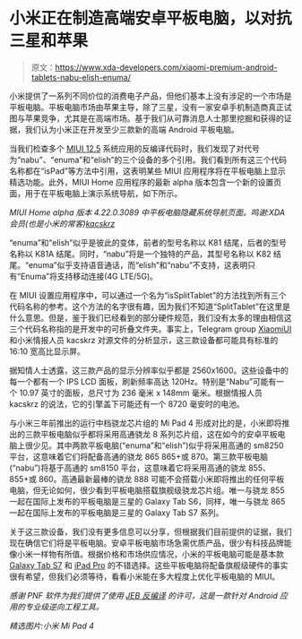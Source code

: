 # 小米正在制造高端安卓平板电脑，以对抗三星和苹果

> 原文：<https://www.xda-developers.com/xiaomi-premium-android-tablets-nabu-elish-enuma/>

小米提供了一系列不同价位的消费电子产品，但他们基本上没有涉足的一个市场是平板电脑。平板电脑市场由苹果主导，除了三星，没有一家安卓手机制造商真正试图与苹果竞争，尤其是在高端市场。基于我们从可靠消息人士那里挖掘和获得的证据，我们认为小米正在开发至少三款新的高端 Android 平板电脑。

当我们检查多个 [MIUI 12.5](https://www.xda-developers.com/download-miui-12-closed-beta-xiaomi-redmi-devices/) 系统应用的反编译代码时，我们发现了对代号为“nabu”、“enuma”和“elish”的三个设备的多个引用。我们看到所有这三个代码名称都在“isPad”等方法中引用，这表明某些 MIUI 应用程序将在平板电脑上显示精选功能。此外，MIUI Home 应用程序的最新 alpha 版本包含一个新的设置页面，用于在平板电脑上演示系统导航，如下所示。

*MIUI Home alpha 版本 4.22.0.3089 中平板电脑隐藏系统导航页面。鸣谢:XDA 会员(也是小米的常客)[kacskrz](https://twitter.com/kacskrz)*

“enuma”和“elish”似乎是彼此的变体，前者的型号名称以 K81 结尾，后者的型号名称以 K81A 结尾。同时，“nabu”将是一个独特的产品，其型号名称以 K82 结尾。“enuma”似乎支持语音通话，而“elish”和“nabu”不支持，这表明只有“Enuma”将支持移动连接(4G LTE/5G)。

在 MIUI 设置应用程序中，可以通过一个名为“isSplitTablet”的方法找到所有三个代码名称的参考。这个方法的名字很有趣，因为我们不知道“SplitTablet”在这里是什么意思。但是，鉴于我们已经看到的部分硬件规范，我们没有太多的理由相信这三个代码名称指的是开发中的可折叠文件夹。事实上，Telegram group [XiaomiUI](http://t.me/xiaomiuigroup) 和小米情报人员 kacskrz 对源文件的分析显示，这三款设备都可能具有标准的 16:10 宽高比显示屏。

据知情人士透露，这三款产品的显示分辨率似乎都是 2560x1600。这些设备中的每一个都有一个 IPS LCD 面板，刷新频率高达 120Hz。特别是“Nabu”可能有一个 10.97 英寸的面板，总尺寸为 236 毫米 x 148mm 毫米。根据情报人员 kacskrz 的说法，它的引擎盖下可能还有一个 8720 毫安时的电池。

与小米三年前推出的运行中档骁龙芯片组的 Mi Pad 4 形成对比的是，小米即将推出的三款平板电脑似乎都将采用高通骁龙 8 系列芯片组，这在如今的安卓平板电脑上很少见。其中两款平板电脑(“enuma”和“elish”)似乎将采用高通的 sm8250 平台，这意味着它们将配备高通的骁龙 865 865+或 870。第三款平板电脑(“nabu”)将基于高通的 sm8150 平台，这意味着它将采用高通的骁龙 855、855+或 860。高通最新最棒的骁龙 888 可能不会搭载小米即将推出的任何平板电脑，但无论如何，很少看到平板电脑搭载旗舰级骁龙芯片组。唯一与骁龙 855 一起在国际上发布的平板电脑是三星的 Galaxy Tab S6，同样，唯一与骁龙 865 一起在国际上发布的平板电脑是三星的 Galaxy Tab S7 系列。

关于这三款设备，我们没有更多信息可以分享，但根据我们目前提供的证据，我们现在确信它们将是平板电脑。安卓平板电脑市场急需优质产品，很少有科技品牌能像小米一样物有所值。根据价格和市场供应情况，小米的平板电脑可能是基本款 [Galaxy Tab S7](https://www.xda-developers.com/samsung-galaxy-tab-s7-review/) 和 [iPad Pro](https://www.xda-developers.com/apples-new-ipad-pro-has-a-super-fast-m1-chip-and-5g-support/) 的不错选择。这些平板电脑将配备旗舰级硬件的事实很有希望，但我们必须等待，看看小米能在多大程度上优化平板电脑的 MIUI。

*感谢 PNF 软件为我们提供了使用* *[JEB 反编译](https://www.pnfsoftware.com/?aid=xdadev)* *的许可，这是一款针对 Android 应用的专业级逆向工程工具。*

*精选图片:小米 Mi Pad* *4*